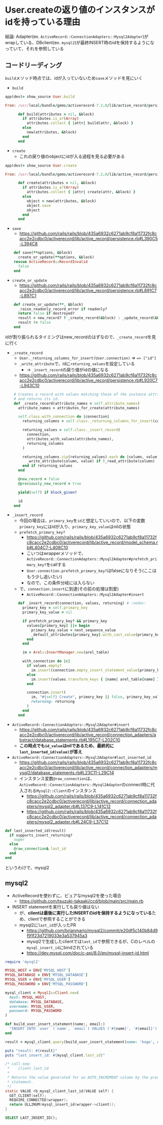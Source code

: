 # User.createの返り値のインスタンスがidを持っている理由

結論: Adapter(ex. `ActiveRecord::ConnectionAdapters::Mysql2Adapter`)がwrapしている、DBclient(ex. `mysql2`)が最終INSERT時のidを保持するようになっていて、それを参照している

## コードリーディング

`build`メソッド時点では、idが入っていないため`save`メソッドを見にいく

- `build`

```ruby
app(dev)> show_source User.build

From: /usr/local/bundle/gems/activerecord-7.2.0/lib/active_record/persistence.rb:82

      def build(attributes = nil, &block)
        if attributes.is_a?(Array)
          attributes.collect { |attr| build(attr, &block) }
        else
          new(attributes, &block)
        end
      end
```

- `create`
  - これの戻り値のobjectにidが入る過程を見る必要がある

```ruby
app(dev)> show_source User.create

From: /usr/local/bundle/gems/activerecord-7.2.0/lib/active_record/persistence.rb:33

      def create(attributes = nil, &block)
        if attributes.is_a?(Array)
          attributes.collect { |attr| create(attr, &block) }
        else
          object = new(attributes, &block)
          object.save
          object
        end
      end
```

- `save`
  - <https://github.com/rails/rails/blob/435a6932c6271ab9cf8a11732fc8cacc2e2cdbc0/activerecord/lib/active_record/persistence.rb#L390C5-L394C8>

```ruby
    def save(**options, &block)
      create_or_update(**options, &block)
    rescue ActiveRecord::RecordInvalid
      false
    end
```

- `create_or_update`
  - <https://github.com/rails/rails/blob/435a6932c6271ab9cf8a11732fc8cacc2e2cdbc0/activerecord/lib/active_record/persistence.rb#L891C7-L897C1>

```ruby
    def create_or_update(**, &block)
      _raise_readonly_record_error if readonly?
      return false if destroyed?
      result = new_record? ? _create_record(&block) : _update_record(&block)
      result != false
    end
```

idが割り振られるタイミングはnew_recordのはずなので、`_create_record`を見に行く

- `_create_record`
  - `User._returning_columns_for_insert(User.connection)` => `=> ["id"]`
  - `_write_attribute`で、idに`returning_values`を設定している
    - -> `_insert_record`の戻り値がidの値になる
  - <https://github.com/rails/rails/blob/435a6932c6271ab9cf8a11732fc8cacc2e2cdbc0/activerecord/lib/active_record/persistence.rb#L920C7-L943C10>

```ruby
    # Creates a record with values matching those of the instance attributes
    # and returns its id.
    def _create_record(attribute_names = self.attribute_names)
      attribute_names = attributes_for_create(attribute_names)

      self.class.with_connection do |connection|
        returning_columns = self.class._returning_columns_for_insert(connection)

        returning_values = self.class._insert_record(
          connection,
          attributes_with_values(attribute_names),
          returning_columns
        )

        returning_columns.zip(returning_values).each do |column, value|
          _write_attribute(column, value) if !_read_attribute(column)
        end if returning_values
      end

      @new_record = false
      @previously_new_record = true

      yield(self) if block_given?

      id
    end
```

- `_insert_record`
  - 今回の場合は、`primary_key`を`id`と想定していいので、以下の変数`primary_key`にはidが入り、`primary_key_value`はnilの状態
  - `prefetch_primary_key?`
    - <https://github.com/rails/rails/blob/435a6932c6271ab9cf8a11732fc8cacc2e2cdbc0/activerecord/lib/active_record/model_schema.rb#L404C7-L408C10>
    - こいつはwrapperメソッドで、`ActiveRecord::ConnectionAdapters::Mysql2Adapter#prefetch_primary_key?`をcallする
    - `User.connection.prefetch_primary_key?`はfalseになりそう(ここはもう少し追いたい)
    - なので、この条件分岐には入らない
  - で、`connection.insert`に到達(その前の処理は割愛)
    - `ActiveRecord::ConnectionAdapters::Mysql2Adapter#insert`

```ruby
      def _insert_record(connection, values, returning) # :nodoc:
        primary_key = self.primary_key
        primary_key_value = nil

        if prefetch_primary_key? && primary_key
          values[primary_key] ||= begin
            primary_key_value = next_sequence_value
            _default_attributes[primary_key].with_cast_value(primary_key_value)
          end
        end

        im = Arel::InsertManager.new(arel_table)

        with_connection do |c|
          if values.empty?
            im.insert(connection.empty_insert_statement_value(primary_key))
          else
            im.insert(values.transform_keys { |name| arel_table[name] })
          end

          connection.insert(
            im, "#{self} Create", primary_key || false, primary_key_value,
            returning: returning
          )
        end
      end
```

- `ActiveRecord::ConnectionAdapters::Mysql2Adapter#insert`
  - <https://github.com/rails/rails/blob/435a6932c6271ab9cf8a11732fc8cacc2e2cdbc0/activerecord/lib/active_record/connection_adapters/abstract/database_statements.rb#L195C7-L202C10>
  - **この時点でも`id_value`はnilであるため、最終的に`last_inserted_id(value)`が答え**
- `ActiveRecord::ConnectionAdapters::Mysql2Adapter#last_inserted_id`
  - <https://github.com/rails/rails/blob/435a6932c6271ab9cf8a11732fc8cacc2e2cdbc0/activerecord/lib/active_record/connection_adapters/mysql2/database_statements.rb#L23C11-L29C14>
  - インスタンス変数`@raw_connection`は、`ActiveRecord::ConnectionAdapters::Mysql2Adapter`のconnect時に代入される`Mysql2::Client`のインスタンス
    - <https://github.com/rails/rails/blob/435a6932c6271ab9cf8a11732fc8cacc2e2cdbc0/activerecord/lib/active_record/connection_adapters/mysql2_adapter.rb#L137C9-L141C12>
    - <https://github.com/rails/rails/blob/435a6932c6271ab9cf8a11732fc8cacc2e2cdbc0/activerecord/lib/active_record/connection_adapters/mysql2_adapter.rb#L24C9-L37C12>

```ruby
def last_inserted_id(result)
  if supports_insert_returning?
    super
  else
    @raw_connection&.last_id
  end
end
```

というわけで、mysql2

## mysql2

- ActiveRecordを使わずに、ピュアなmysql2を使った場合
  - <https://github.com/tsuzuki-takaaki/ccd/blob/main/src/main.rb>
- INSERT statementを実行しても戻り値はない
  - が、**cilentは最後に実行したINSERTのidを保持するようになっている**ため、clientで参照することができる
  - mysql2に`last_id`が入ったPR
    - <https://github.com/brianmario/mysql2/commit/e20df5c140b84d9f91f23d7219033e3a537945a3>
    - mysql2で生成したclientでは`last_id`で参照できるが、Cのレベルの`mysql_insert_id`にbindされている
    - <https://dev.mysql.com/doc/c-api/8.0/en/mysql-insert-id.html>

```ruby
require 'mysql2'

MYSQL_HOST = ENV['MYSQL_HOST']
MYSQL_DATABASE = ENV['MYSQL_DATABASE']
MYSQL_USER = ENV['MYSQL_USER']
MYSQL_PASSWORD = ENV['MYSQL_PASSWORD']

mysql_client = Mysql2::Client.new(
  host: MYSQL_HOST,
  database: MYSQL_DATABASE,
  username: MYSQL_USER,
  password: MYSQL_PASSWORD
)

def build_user_insert_statement(name:, email:)
  "INSERT INTO `user` (`name`, `email`) VALUES ('#{name}', '#{email}');"
end

result = mysql_client.query(build_user_insert_statement(name: 'hoge', email: 'fuga'))

puts "result: #{result}"
puts "last_insert_id: #{mysql_client.last_id}"
```

```c
/* call-seq:
 *    client.last_id
 *
 * Returns the value generated for an AUTO_INCREMENT column by the previous INSERT or UPDATE
 * statement.
 */
static VALUE rb_mysql_client_last_id(VALUE self) {
  GET_CLIENT(self);
  REQUIRE_CONNECTED(wrapper);
  return ULL2NUM(mysql_insert_id(wrapper->client));
}
```

```sql
SELECT LAST_INSERT_ID();
```
